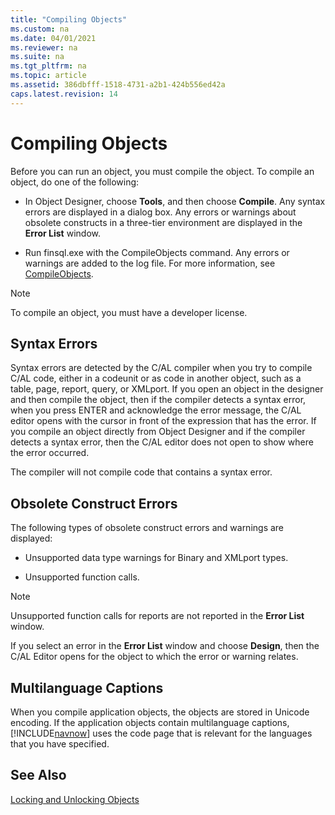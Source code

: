 ```yaml
---
title: "Compiling Objects"
ms.custom: na
ms.date: 04/01/2021
ms.reviewer: na
ms.suite: na
ms.tgt_pltfrm: na
ms.topic: article
ms.assetid: 386dbfff-1518-4731-a2b1-424b556ed42a
caps.latest.revision: 14
---
```

# Compiling Objects
Before you can run an object, you must compile the object. To compile an object, do one of the following:  

-   In Object Designer, choose **Tools**, and then choose **Compile**. Any syntax errors are displayed in a dialog box. Any errors or warnings about obsolete constructs in a three-tier environment are displayed in the **Error List** window.  

-   Run finsql.exe with the CompileObjects command. Any errors or warnings are added to the log file. For more information, see [CompileObjects](cside-command-prompt.md#CompileObjects).  

> [!NOTE]  
>  To compile an object, you must have a developer license.  

## Syntax Errors
  
Syntax errors are detected by the C/AL compiler when you try to compile C/AL code, either in a codeunit or as code in another object, such as a table, page, report, query, or XMLport. If you open an object in the designer and then compile the object, then if the compiler detects a syntax error, when you press ENTER and acknowledge the error message, the C/AL editor opens with the cursor in front of the expression that has the error. If you compile an object directly from Object Designer and if the compiler detects a syntax error, then the C/AL editor does not open to show where the error occurred.  

 The compiler will not compile code that contains a syntax error.  

## Obsolete Construct Errors
  
 The following types of obsolete construct errors and warnings are displayed:  

-   Unsupported data type warnings for Binary and XMLport types.  

-   Unsupported function calls.  

> [!NOTE]  
>  Unsupported function calls for reports are not reported in the **Error List** window.  

 If you select an error in the **Error List** window and choose **Design**, then the C/AL Editor opens for the object to which the error or warning relates.  

## Multilanguage Captions
  
 When you compile application objects, the objects are stored in Unicode encoding. If the application objects contain multilanguage captions, [!INCLUDE[navnow](../developer/includes/navnow_md.md)] uses the code page that is relevant for the languages that you have specified. 

## See Also
[Locking and Unlocking Objects](cside-lock-unlock-objects.md)


